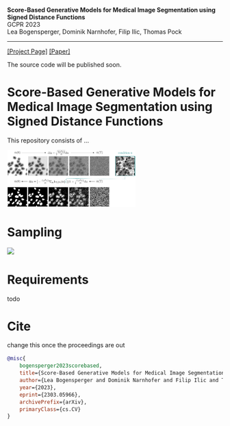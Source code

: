  
**Score-Based Generative Models for Medical Image Segmentation using Signed Distance Functions**<br>
GCPR 2023<br>
Lea Bogensperger, Dominik Narnhofer, Filip Ilic, Thomas Pock<br>

---

[[Project Page]](https://github.com/leabogensperger/generative-segmentation-sdf)
[[Paper]](https://arxiv.org/abs/2303.05966)

The source code will be published soon.


# Score-Based Generative Models for Medical Image Segmentation using Signed Distance Functions

This repository consists of ...

<img src="assets/process_sde.png" alt="drawing" width="300"/>

# Sampling

<img src="assets/sampling_sdf.gif">


# Requirements 

todo 


# Cite
change this once the proceedings are out

```bibtex
@misc{
    bogensperger2023scorebased,
    title={Score-Based Generative Models for Medical Image Segmentation using Signed Distance Functions}, 
    author={Lea Bogensperger and Dominik Narnhofer and Filip Ilic and Thomas Pock},
    year={2023},
    eprint={2303.05966},
    archivePrefix={arXiv},
    primaryClass={cs.CV}
}
